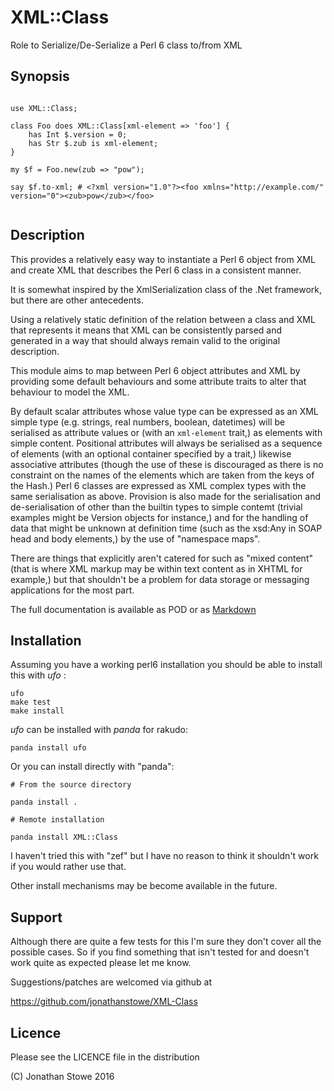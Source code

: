 # XML::Class

Role to Serialize/De-Serialize a Perl 6 class to/from XML

## Synopsis

```

use XML::Class;

class Foo does XML::Class[xml-element => 'foo'] {
    has Int $.version = 0;
    has Str $.zub is xml-element;
}

my $f = Foo.new(zub => "pow");

say $f.to-xml; # <?xml version="1.0"?><foo xmlns="http://example.com/" version="0"><zub>pow</zub></foo>


```


## Description

This provides a relatively easy way to instantiate a Perl 6 object from XML and create XML
that describes the Perl 6 class in a consistent manner.

It is somewhat inspired by the XmlSerialization class of the .Net framework, but there are
other antecedents.

Using a relatively static definition of the relation between a class and XML that represents
it means that XML can be consistently parsed and generated in a way that should always
remain valid to the original description.

This module aims to map between Perl 6 object attributes and XML by providing some default
behaviours and some attribute traits to alter that behaviour to model the XML.

By default scalar attributes whose value type can be expressed as an XML simple type (e.g.
strings, real numbers, boolean, datetimes) will be serialised as attribute values or (with
an ```xml-element``` trait,) as elements with simple content.  Positional attributes will
always be serialised as a sequence of elements (with an optional container specified by a
trait,) likewise associative attributes (though the use of these is discouraged as there is
no constraint on the names of the elements which are taken from the keys of the Hash.)
Perl 6 classes are expressed as XML complex types with the same serialisation as above.
Provision is also made for the serialisation and de-serialisation of other than the builtin
types to simple contemt (trivial examples might be Version objects for instance,) and for
the handling of data that might be unknown at definition time (such as the xsd:Any in 
SOAP head and body elements,) by the use of "namespace maps".

There are things that explicitly aren't catered for such as  "mixed content" (that is
where XML markup may be within text content as in XHTML for example,) but that shouldn't
be a problem for data storage or messaging applications for the most part.  

The full documentation is available as POD or as [Markdown](Documentation.md)

## Installation

Assuming you have a working perl6 installation you should be able to
install this with *ufo* :

    ufo
    make test
    make install

*ufo* can be installed with *panda* for rakudo:

    panda install ufo

Or you can install directly with "panda":

    # From the source directory
   
    panda install .

    # Remote installation

    panda install XML::Class

I haven't tried this with "zef" but I have no reason to think it
shouldn't work if you would rather use that.

Other install mechanisms may be become available in the future.

## Support

Although there are quite a few tests for this I'm sure they don't
cover all the possible cases. So if you find something that isn't
tested for and doesn't work quite as expected please let me know.


Suggestions/patches are welcomed via github at

   https://github.com/jonathanstowe/XML-Class

## Licence

Please see the LICENCE file in the distribution

(C) Jonathan Stowe 2016
